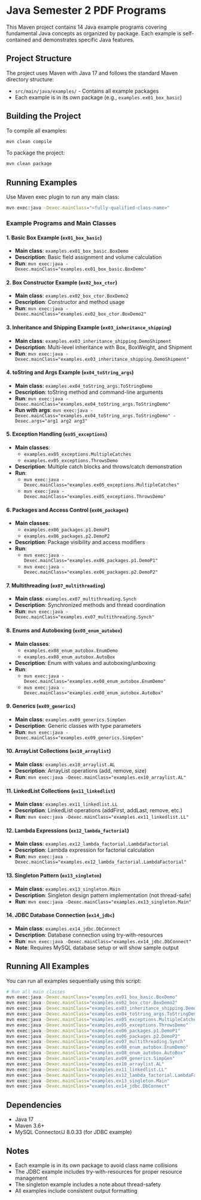 # Java Semester 2 PDF Programs

This Maven project contains 14 Java example programs covering fundamental Java concepts as organized by package. Each example is self-contained and demonstrates specific Java features.

## Project Structure

The project uses Maven with Java 17 and follows the standard Maven directory structure:
- `src/main/java/examples/` - Contains all example packages
- Each example is in its own package (e.g., `examples.ex01_box_basic`)

## Building the Project

To compile all examples:
```bash
mvn clean compile
```

To package the project:
```bash
mvn clean package
```

## Running Examples

Use Maven exec plugin to run any main class:
```bash
mvn exec:java -Dexec.mainClass="<fully-qualified-class-name>"
```

### Example Programs and Main Classes

#### 1. Basic Box Example (`ex01_box_basic`)
- **Main class**: `examples.ex01_box_basic.BoxDemo`
- **Description**: Basic field assignment and volume calculation
- **Run**: `mvn exec:java -Dexec.mainClass="examples.ex01_box_basic.BoxDemo"`

#### 2. Box Constructor Example (`ex02_box_ctor`)
- **Main class**: `examples.ex02_box_ctor.BoxDemo2`
- **Description**: Constructor and method usage
- **Run**: `mvn exec:java -Dexec.mainClass="examples.ex02_box_ctor.BoxDemo2"`

#### 3. Inheritance and Shipping Example (`ex03_inheritance_shipping`)
- **Main class**: `examples.ex03_inheritance_shipping.DemoShipment`
- **Description**: Multi-level inheritance with Box, BoxWeight, and Shipment
- **Run**: `mvn exec:java -Dexec.mainClass="examples.ex03_inheritance_shipping.DemoShipment"`

#### 4. toString and Args Example (`ex04_toString_args`)
- **Main class**: `examples.ex04_toString_args.ToStringDemo`
- **Description**: toString method and command-line arguments
- **Run**: `mvn exec:java -Dexec.mainClass="examples.ex04_toString_args.ToStringDemo"`
- **Run with args**: `mvn exec:java -Dexec.mainClass="examples.ex04_toString_args.ToStringDemo" -Dexec.args="arg1 arg2 arg3"`

#### 5. Exception Handling (`ex05_exceptions`)
- **Main classes**: 
  - `examples.ex05_exceptions.MultipleCatches`
  - `examples.ex05_exceptions.ThrowsDemo`
- **Description**: Multiple catch blocks and throws/catch demonstration
- **Run**: 
  - `mvn exec:java -Dexec.mainClass="examples.ex05_exceptions.MultipleCatches"`
  - `mvn exec:java -Dexec.mainClass="examples.ex05_exceptions.ThrowsDemo"`

#### 6. Packages and Access Control (`ex06_packages`)
- **Main classes**:
  - `examples.ex06_packages.p1.DemoP1`
  - `examples.ex06_packages.p2.DemoP2`
- **Description**: Package visibility and access modifiers
- **Run**:
  - `mvn exec:java -Dexec.mainClass="examples.ex06_packages.p1.DemoP1"`
  - `mvn exec:java -Dexec.mainClass="examples.ex06_packages.p2.DemoP2"`

#### 7. Multithreading (`ex07_multithreading`)
- **Main class**: `examples.ex07_multithreading.Synch`
- **Description**: Synchronized methods and thread coordination
- **Run**: `mvn exec:java -Dexec.mainClass="examples.ex07_multithreading.Synch"`

#### 8. Enums and Autoboxing (`ex08_enum_autobox`)
- **Main classes**:
  - `examples.ex08_enum_autobox.EnumDemo`
  - `examples.ex08_enum_autobox.AutoBox`
- **Description**: Enum with values and autoboxing/unboxing
- **Run**:
  - `mvn exec:java -Dexec.mainClass="examples.ex08_enum_autobox.EnumDemo"`
  - `mvn exec:java -Dexec.mainClass="examples.ex08_enum_autobox.AutoBox"`

#### 9. Generics (`ex09_generics`)
- **Main class**: `examples.ex09_generics.SimpGen`
- **Description**: Generic classes with type parameters
- **Run**: `mvn exec:java -Dexec.mainClass="examples.ex09_generics.SimpGen"`

#### 10. ArrayList Collections (`ex10_arraylist`)
- **Main class**: `examples.ex10_arraylist.AL`
- **Description**: ArrayList operations (add, remove, size)
- **Run**: `mvn exec:java -Dexec.mainClass="examples.ex10_arraylist.AL"`

#### 11. LinkedList Collections (`ex11_linkedlist`)
- **Main class**: `examples.ex11_linkedlist.LL`
- **Description**: LinkedList operations (addFirst, addLast, remove, etc.)
- **Run**: `mvn exec:java -Dexec.mainClass="examples.ex11_linkedlist.LL"`

#### 12. Lambda Expressions (`ex12_lambda_factorial`)
- **Main class**: `examples.ex12_lambda_factorial.LambdaFactorial`
- **Description**: Lambda expression for factorial calculation
- **Run**: `mvn exec:java -Dexec.mainClass="examples.ex12_lambda_factorial.LambdaFactorial"`

#### 13. Singleton Pattern (`ex13_singleton`)
- **Main class**: `examples.ex13_singleton.Main`
- **Description**: Singleton design pattern implementation (not thread-safe)
- **Run**: `mvn exec:java -Dexec.mainClass="examples.ex13_singleton.Main"`

#### 14. JDBC Database Connection (`ex14_jdbc`)
- **Main class**: `examples.ex14_jdbc.DbConnect`
- **Description**: Database connection using try-with-resources
- **Run**: `mvn exec:java -Dexec.mainClass="examples.ex14_jdbc.DbConnect"`
- **Note**: Requires MySQL database setup or will show sample output

## Running All Examples

You can run all examples sequentially using this script:
```bash
# Run all main classes
mvn exec:java -Dexec.mainClass="examples.ex01_box_basic.BoxDemo"
mvn exec:java -Dexec.mainClass="examples.ex02_box_ctor.BoxDemo2"
mvn exec:java -Dexec.mainClass="examples.ex03_inheritance_shipping.DemoShipment"
mvn exec:java -Dexec.mainClass="examples.ex04_toString_args.ToStringDemo"
mvn exec:java -Dexec.mainClass="examples.ex05_exceptions.MultipleCatches"
mvn exec:java -Dexec.mainClass="examples.ex05_exceptions.ThrowsDemo"
mvn exec:java -Dexec.mainClass="examples.ex06_packages.p1.DemoP1"
mvn exec:java -Dexec.mainClass="examples.ex06_packages.p2.DemoP2"
mvn exec:java -Dexec.mainClass="examples.ex07_multithreading.Synch"
mvn exec:java -Dexec.mainClass="examples.ex08_enum_autobox.EnumDemo"
mvn exec:java -Dexec.mainClass="examples.ex08_enum_autobox.AutoBox"
mvn exec:java -Dexec.mainClass="examples.ex09_generics.SimpGen"
mvn exec:java -Dexec.mainClass="examples.ex10_arraylist.AL"
mvn exec:java -Dexec.mainClass="examples.ex11_linkedlist.LL"
mvn exec:java -Dexec.mainClass="examples.ex12_lambda_factorial.LambdaFactorial"
mvn exec:java -Dexec.mainClass="examples.ex13_singleton.Main"
mvn exec:java -Dexec.mainClass="examples.ex14_jdbc.DbConnect"
```

## Dependencies

- Java 17
- Maven 3.6+
- MySQL Connector/J 8.0.33 (for JDBC example)

## Notes

- Each example is in its own package to avoid class name collisions
- The JDBC example includes try-with-resources for proper resource management
- The singleton example includes a note about thread-safety
- All examples include consistent output formatting